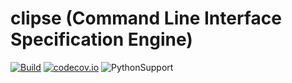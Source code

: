<!-- markdownlint-disable MD013 MD041 MD043  -->
# clipse (Command Line Interface Specification Engine)

[![Build](https://github.com/msat1971/clipse/actions/workflows/ci.yml/badge.svg)](https://github.com/msat1971/clipse/actions/workflows/ci.yml) [![codecov.io](https://codecov.io/github/msat1971/clipse/actions/branch/develop/graphs/badge.svg)](https://app.codecov.io/gh/msat1971/clipse) ![PythonSupport](https://img.shields.io/static/v1?label=python&message=%203.9|%203.10|%203.11|%203.12|%203.13&color=blue?style=flat-square&logo=python)

